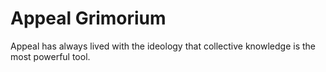 # Appeal Grimorium
Appeal has always lived with the ideology that collective knowledge is the most powerful tool. 
